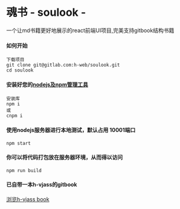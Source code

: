 # 魂书 - soulook -

一个让md书籍更好地展示的react前端UI项目,完美支持gitbook结构书籍

#### 如何开始
```
下载项目
git clone git@gitlab.com:h-web/soulook.git
cd soulook
```

#### 安装好您的[nodejs及npm管理工具](https://nodejs.org/zh-cn/)
```
安装库
npm i
或
cnpm i
```

#### 使用nodejs服务器进行本地测试，默认占用 10001端口
```
npm start
```

#### 你可以将代码打包放在服务器环境，从而得以访问
```
npm run build
```

#### 已自带一本h-vjass的gitbook
[浏览h-vjass book](http://hvjass.book.hunzsig.org)
